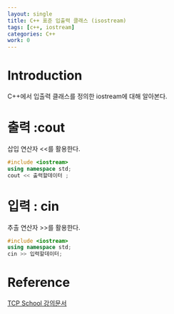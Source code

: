 ```yaml
---
layout: single
title: C++ 표준 입출력 클래스 (isostream)
tags: [c++, iostream]
categories: C++
work: 0
---
```

# Introduction
C++에서 입출력 클래스를 정의한 iostream에 대해 알아본다.

# 출력 :cout
삽입 연산자 <<를 활용한다.
```cpp
#include <iostream>
using namespace std;
cout << 출력할데이터 ;
```

# 입력 : cin
추출 연산자 >>를 활용한다.
```cpp
#include <iostream>
using namespace std;
cin >> 입력할데이터;
```

# Reference 

[TCP School 강의문서](http://www.tcpschool.com/cpp/cpp_intro_iostream)  
